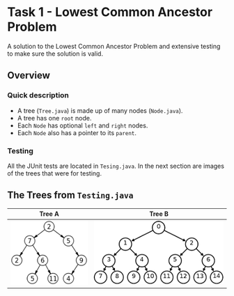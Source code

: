 # Task 1 - Lowest Common Ancestor Problem
A solution to the Lowest Common Ancestor Problem and extensive testing to make sure the solution is valid.


## Overview

### Quick description
- A tree (`Tree.java`) is made up of many nodes (`Node.java`).
- A tree has one `root` node.
- Each `Node` has optional `left` and `right` nodes.
- Each `Node` also has a pointer to its `parent`.

### Testing
All the JUnit tests are located in `Tesing.java`. In the next section are images of the trees that were for testing.

## The Trees from `Testing.java`
| Tree A | Tree B |
| :---: | :---: |
| ![Tree A](images/TreeA.png?raw=true "Tree A") | ![Tree B](images/TreeB.png?raw=true "Tree B")	|